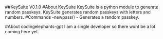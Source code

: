 ##KeySuite V0.1.0
#About KeySuite
KeySuite is a python module to generate random passkeys.
KeySuite generates random passkeys with letters and numbers.
#Commands
-newpass() - Generates a random passkey.

#About codingelephants-gpt
I am a single developer so there wont be a lot coming here yet.
